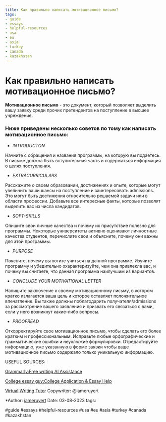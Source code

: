 ```yaml
---
title: Как правильно написать мотивационное письмо?
tags:
- guide 
- essays
- helpful-resources
- usa
- eu
- asia
- turkey
- canada
- kazakhstan
---
```

# Как правильно написать мотивационное письмо?

**Мотивационное письмо** - это документ, который позволяет выделить вашу заявку среди прочих претендентов на поступление в высшее учреждение.

### Ниже приведены несколько советов по тому как написать мотивационное письмо:

- _INTRODUCTON_

Начните с обращения и названия программы, на которую вы подаетесь. В письме должна быть вступительная часть и содержаться информация о целях поступления.

- _EXTRACURRICULARS_

Расскажите о своем образовании, достижениях и опыте, которые могут увеличить ваши шансы на поступление и заинтересовать admissions. Это могут быть достижения относительно решаемой задачи или в области профессии. Добавьте все интересные факты, которые позволят выделить вас из числа кандидатов.

- _SOFT-SKILLS_

Опишите свои личные качества и почему их присутствие полезно для программы. Некоторые университеты активно оценивают личностные качества студентов, перечислите свои и объясните, почему они важны для этой программы.

- _PURPOSE_

Поясните, почему вы хотите учиться на данной программе. Изучите программу и убедительно охарактеризуйте, чем она привлекла вас, и почему вы считаете, что данная программа наилучшим из вариантов.

- _CONCLUDE YOUR MOTIVATIONAL LETTER_

Напишите заключение к своему мотивационному письму, в котором кратко излагается ваша цель и которое оставляет положительное впечатление. Вы также должны поблагодарить получателя/admissions за рассмотрение вашего заявления и призвать его связаться с вами, если у него возникнут какие-либо вопросы.

- _PROOFREAD_

Откорректируйте свое мотивационное письмо, чтобы сделать его более кратким и профессиональным. Исправьте любые орфографические и грамматические ошибки и неуклюжие формулировки. Отредактируйте информацию, уже указанную в форме заявки чтобы ваше мотивационное письмо содержало только уникальную информацию.

USEFUL SOURCES:

[Grammarly:Free writing AI Assistance](https://www.grammarly.com/)

[College essay guy:College Application & Essay Help](https://www.collegeessayguy.com/)

[Virtual Writing Tutor](https://virtualwritingtutor.com/)
Copywriter: @iameruyert  


*Author: [iameruyert](https://t.me/iameruyert )
Date: 03-08-2023
tags:

#guide 
#essays
#helpful-resources
#usa
#eu
#asia
#turkey
#canada
#kazakhstan










